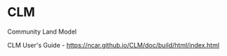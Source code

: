 # CLM
Community Land Model

CLM User's Guide - https://ncar.github.io/CLM/doc/build/html/index.html
